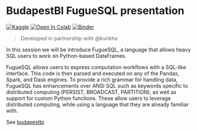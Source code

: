 # BudapestBI FugueSQL presentation

[![Kaggle](https://img.shields.io/badge/launch-kaggle-blue)](https://www.kaggle.com/rdmolony/2021-10-budapestbi-fuguesql-workshop)
[![Open In Colab](https://colab.research.google.com/assets/colab-badge.svg)](https://colab.research.google.com/github/rdmolony/demos/blob/main/2021-10-budapestbi-fuguesql/workshop.ipynb)
[![Binder](https://mybinder.org/badge_logo.svg)](https://mybinder.org/v2/gh/rdmolony/demos/HEAD?labpath=2021-10-budapestbi-fuguesql%2Fworkshop.ipynb)

> Developed in partnership with @kvnkho

In this session we will be introduce FugueSQL, a language that allows heavy SQL users to work on Python-based DataFrames.

FugueSQL allows users to express computation workflows with a SQL-like interface. This code is then parsed and executed on any of the Pandas, Spark, and Dask engines. To provide a rich grammar for handling data, FugueSQL has enhancements over ANSI SQL such as keywords specific to distributed computing (PERSIST, BROADCAST, PARTITION), as well as support for custom Python functions. These allow users to leverage distributed computing, while using a language that they are already familiar with.

See [budapestbi](https://budapestbi.hu/2021/eloadok/kevin-kho/)
